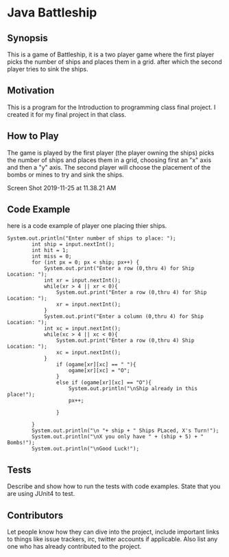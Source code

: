 # **Java Battleship**

## Synopsis
This is a game of Battleship, it is a two player game where the first player picks the number of ships
and places them in a grid. after which the second player tries to sink the ships.

## Motivation
This is a program for the Introduction to programming class final project. I created it for my final project in that class.

## How to Play
The game is played by the first player (the player owning the ships) picks the number of ships
and places them in a grid, choosing first an "x" axis and then a "y" axis.
The second player will choose the placement of the bombs or mines to try and sink the ships.

Screen Shot 2019-11-25 at 11.38.21 AM

## Code Example
here is a code example of player one placing thier ships.
```
System.out.println("Enter number of ships to place: ");
		int ship = input.nextInt();
		int hit = 1;
		int miss = 0;
		for (int px = 0; px < ship; px++) {
			System.out.print("Enter a row (0,thru 4) for Ship Location: ");
			int xr = input.nextInt();
			while(xr > 4 || xr < 0){
				System.out.print("Enter a row (0,thru 4) for Ship Location: ");
				xr = input.nextInt();
			}
			System.out.print("Enter a column (0,thru 4) for Ship Location: ");
			int xc = input.nextInt();
			while(xc > 4 || xc < 0){
				System.out.print("Enter a row (0,thru 4) Ship Location: ");
				xc = input.nextInt();
			}
				if (ogame[xr][xc] == " "){
					ogame[xr][xc] = "O";
				}
				else if (ogame[xr][xc] == "O"){
					System.out.println("\nShip already in this place!");
					px++;
					
				}
				
		}
		System.out.println("\n "+ ship + " Ships PLaced, X's Turn!");
		System.out.println("\nX you only have " + (ship + 5) + " Bombs!");
		System.out.println("\nGood Luck!");
```

## Tests
Describe and show how to run the tests with code examples. State that you are using JUnit4 to test.

## Contributors
Let people know how they can dive into the project, include important links to things like issue trackers, irc, twitter accounts if applicable.
Also list any one who has already contributed to the project.
